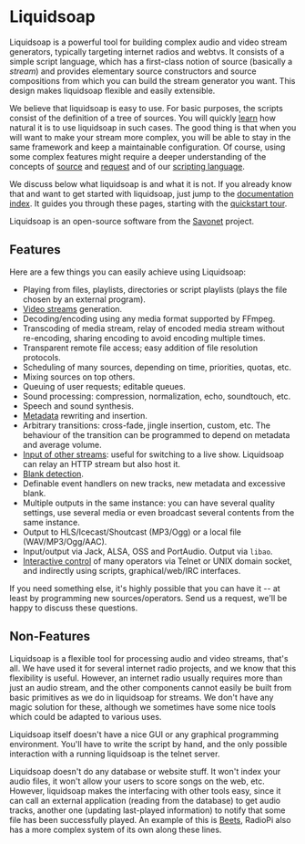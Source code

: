 Liquidsoap
==========
Liquidsoap is a powerful tool for building complex audio and video stream generators,
typically targeting internet radios and webtvs. It consists of a simple script language,
which has a first-class notion of source (basically a *stream*) and
provides elementary source constructors and source compositions
from which you can build the stream generator you want.
This design makes liquidsoap flexible and easily extensible.

We believe that liquidsoap is easy to use. For basic purposes, the scripts
consist of the definition of a tree of sources.
You will quickly [learn](quick_start.html)
how natural it is to use liquidsoap in such cases. The good thing is that
when you will want to make your stream more complex,
you will be able to stay in the same framework and keep a maintainable
configuration.
Of course, using some complex features might require a deeper
understanding of the concepts of [source](sources.html) and
[request](requests.html) and of our [scripting language](language.html).

We discuss below what liquidsoap is and what it is not.
If you already know that and want to get started with liquidsoap,
just jump to the [documentation index](documentation.html).
It guides you through these pages,
starting with the [quickstart tour](quick_start.html).

Liquidsoap is an open-source software
from the [Savonet](http://liquidsoap.info) project.

Features
--------
Here are a few things you can easily achieve using Liquidsoap:

* Playing from files, playlists, directories or script playlists (plays the file chosen by an external program).
* [Video streams](video.html) generation.
* Decoding/encoding using any media format supported by FFmpeg.
* Transcoding of media stream, relay of encoded media stream without re-encoding, sharing encoding to avoid encoding multiple times.
* Transparent remote file access; easy addition of file resolution protocols.
* Scheduling of many sources, depending on time, priorities, quotas, etc.
* Mixing sources on top others.
* Queuing of user requests; editable queues.
* Sound processing: compression, normalization, echo, soundtouch, etc.
* Speech and sound synthesis.
* [Metadata](metadata.html) rewriting and insertion.
* Arbitrary transitions: cross-fade, jingle insertion, custom, etc. The behaviour of the transition can be programmed to depend on metadata and average volume.
* [Input of other streams](http_input.html): useful for switching to a live show. Liquidsoap can relay an HTTP stream but also host it.
* [Blank detection](blank.html).
* Definable event handlers on new tracks, new metadata and excessive blank.
* Multiple outputs in the same instance: you can have several quality settings, use several media or even broadcast several contents from the same instance.
* Output to HLS/Icecast/Shoutcast (MP3/Ogg) or a local file (WAV/MP3/Ogg/AAC).
* Input/output via Jack, ALSA, OSS and PortAudio. Output via `libao`.
* [Interactive control](advanced.html) of many operators via Telnet or UNIX domain socket, and indirectly using scripts, graphical/web/IRC interfaces.

If you need something else, it's highly possible that you can have it -- at least by programming new sources/operators. Send us a request, we'll be happy to discuss these questions.

Non-Features
------------
Liquidsoap is a flexible tool for processing audio and video streams, that's all. We have used it for several internet radio projects, and we know that this flexibility is useful. However, an internet radio usually requires more than just an audio stream, and the other components cannot easily be built from basic primitives as we do in liquidsoap for streams. We don't have any magic solution for these, although we sometimes have some nice tools which could be adapted to various uses.

Liquidsoap itself doesn't have a nice GUI or any graphical programming environment. You'll have to write the script by hand, and the only possible interaction with a running liquidsoap is the telnet server.

Liquidsoap doesn't do any database or website stuff. It won't index your audio files, it won't allow your users to score songs on the web, etc. However, liquidsoap makes the interfacing with other tools easy, since it can call an external application (reading from the database) to get audio tracks, another one (updating last-played information) to notify that some file has been successfully played. An example of this is [Beets](beets.html), RadioPi also has a more complex system of its own along these lines.

